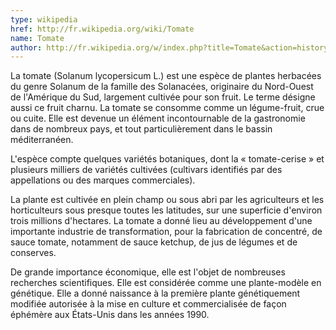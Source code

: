 ```yaml
---
type: wikipedia
href: http://fr.wikipedia.org/wiki/Tomate
name: Tomate
author: http://fr.wikipedia.org/w/index.php?title=Tomate&action=history
---
```

La tomate (Solanum lycopersicum L.) est une espèce de plantes herbacées du genre Solanum de la famille des Solanacées, originaire du Nord-Ouest de l'Amérique du Sud, largement cultivée pour son fruit. Le terme désigne aussi ce fruit charnu. La tomate se consomme comme un légume-fruit, crue ou cuite. Elle est devenue un élément incontournable de la gastronomie dans de nombreux pays, et tout particulièrement dans le bassin méditerranéen.

L'espèce compte quelques variétés botaniques, dont la « tomate-cerise » et plusieurs milliers de variétés cultivées (cultivars identifiés par des appellations ou des marques commerciales).

La plante est cultivée en plein champ ou sous abri par les agriculteurs et les horticulteurs sous presque toutes les latitudes, sur une superficie d'environ trois millions d'hectares. La tomate a donné lieu au développement d'une importante industrie de transformation, pour la fabrication de concentré, de sauce tomate, notamment de sauce ketchup, de jus de légumes et de conserves.

De grande importance économique, elle est l'objet de nombreuses recherches scientifiques. Elle est considérée comme une plante-modèle en génétique. Elle a donné naissance à la première plante génétiquement modifiée autorisée à la mise en culture et commercialisée de façon éphémère aux États-Unis dans les années 1990.